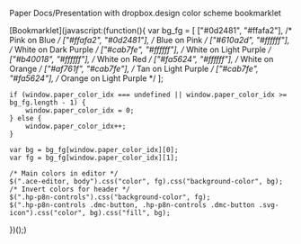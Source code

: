 Paper Docs/Presentation with dropbox.design color scheme bookmarklet

[Bookmarklet](javascript:(function(){
    var bg_fg = [
        ["#0d2481", "#ffafa2"],  /* Pink on Blue */
        ["#ffafa2", "#0d2481"],  /* Blue on Pink */
        ["#610a2d", "#ffffff"],  /* White on Dark Purple */
        ["#cab7fe", "#ffffff"],  /* White on Light Purple */
        ["#b40018", "#ffffff"],  /* White on Red */
        ["#fa5624", "#ffffff"],  /* White on Orange */
        ["#af761f", "#cab7fe"],  /* Tan on Light Purple */
        ["#cab7fe", "#fa5624"],  /* Orange on Light Purple */
    ];

    if (window.paper_color_idx === undefined || window.paper_color_idx >= bg_fg.length - 1) {
        window.paper_color_idx = 0;
    } else {
        window.paper_color_idx++;
    }

    var bg = bg_fg[window.paper_color_idx][0];
    var fg = bg_fg[window.paper_color_idx][1];

    /* Main colors in editor */
    $(".ace-editor, body").css("color", fg).css("background-color", bg);
    /* Invert colors for header */
    $(".hp-p8n-controls").css("background-color", fg);
    $(".hp-p8n-controls .dmc-button, .hp-p8n-controls .dmc-button .svg-icon").css("color", bg).css("fill", bg);
})();)

